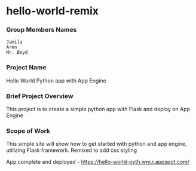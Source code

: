 # hello-world-remix


### Group Members Names
```
Jamila
Aren
Mr. Boyd
```

### Project Name
Hello World Python app with App Engine

### Brief Project Overview
This project is to create a simple python app with Flask and deploy on App Engine

### Scope of Work
This simple site will show how to get started with python and app engine, utilizing Flask framework. Remixed to add css styling



App complete and deployed - https://hello-world-pyth.wm.r.appspot.com/

